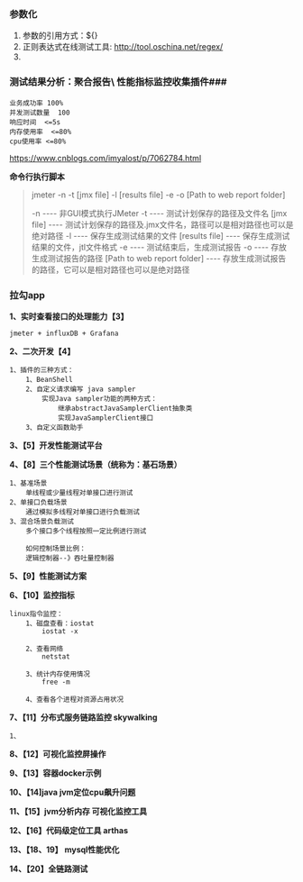### **参数化**
1. 参数的引用方式：${}
2. 正则表达式在线测试工具: http://tool.oschina.net/regex/
3. 

### 测试结果分析：聚合报告\ 性能指标监控收集插件###

    业务成功率 100%
    并发测试数量  100
    响应时间  <=5s
    内存使用率  <=80%
    cpu使用率 <=80%

https://www.cnblogs.com/imyalost/p/7062784.html

**命令行执行脚本**

>  jmeter -n -t [jmx file] -l [results file] -e -o [Path to web report folder]
>
> -n ---- 非GUI模式执行JMeter
> -t  ---- 测试计划保存的路径及文件名
> [jmx file] ---- 测试计划保存的路径及.jmx文件名，路径可以是相对路径也可以是绝对路径
> -l  ----  保存生成测试结果的文件
> [results file] ---- 保存生成测试结果的文件，jtl文件格式
> -e  ---- 测试结束后，生成测试报告
> -o  ---- 存放生成测试报告的路径
> [Path to web report folder] ---- 存放生成测试报告的路径，它可以是相对路径也可以是绝对路径



### 拉勾app
**1、实时查看接口的处理能力【3】**

    jmeter + influxDB + Grafana

**2、二次开发【4】**

    1、插件的三种方式：
        1、BeanShell
        2、自定义请求编写 java sampler
            实现Java sampler功能的两种方式：
                继承abstractJavaSamplerClient抽象类
                实现JavaSamplerClient接口
        3、自定义函数助手

**3、【5】开发性能测试平台**

**4、【8】三个性能测试场景（统称为：基石场景）**
    
    1、基准场景
        单线程或少量线程对单接口进行测试
    2、单接口负载场景
        通过模拟多线程对单接口进行负载测试
    3、混合场景负载测试
        多个接口多个线程按照一定比例进行测试
    
        如何控制场景比例：
        逻辑控制器--》吞吐量控制器

**5、【9】性能测试方案**

**6、【10】监控指标**

    linux指令监控：
        1、磁盘查看：iostat 
            iostat -x
    
        2、查看网络
            netstat
    
        3、统计内存使用情况
            free -m
    
        4、查看各个进程对资源占用状况

**7、【11】分布式服务链路监控 skywalking**

    1、
**8、【12】可视化监控屏操作**

**9、【13】容器docker示例**

**10、【14]java jvm定位cpu飙升问题**

**11、【15】jvm分析内存 可视化监控工具**

**12、【16】代码级定位工具 arthas**

**13、【18、19】 mysql性能优化**

**14、【20】全链路测试**